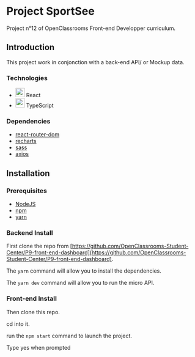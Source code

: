 # Project SportSee

Project n°12 of OpenClassrooms Front-end Developper curriculum.

## Introduction

This project work in conjonction with a back-end API/ or Mockup data.

### Technologies

- <img src="https://user-images.githubusercontent.com/25181517/183897015-94a058a6-b86e-4e42-a37f-bf92061753e5.png" width="24"/> React
- <img src="https://user-images.githubusercontent.com/25181517/183890598-19a0ac2d-e88a-4005-a8df-1ee36782fde1.png" width="24"/> TypeScript

### Dependencies

- [react-router-dom](https://reactrouter.com/en/main)
- [recharts](https://recharts.org/en-US/)
- [sass](https://sass-lang.com/)
- [axios](https://axios-http.com/fr/docs/intro)

## Installation

### Prerequisites

- [NodeJS](https://nodejs.org/en/)
- [npm](https://www.npmjs.com/)
- [yarn](https://yarnpkg.com/getting-started/install)

### Backend Install

First clone the repo from [https://github.com/OpenClassrooms-Student-Center/P9-front-end-dashboard](https://github.com/OpenClassrooms-Student-Center/P9-front-end-dashboard).

The `yarn` command will allow you to install the dependencies.

The `yarn dev` command will allow you to run the micro API.

### Front-end Install

Then clone this repo.

cd into it.

run the `npm start` command to launch the project.

Type yes when prompted
